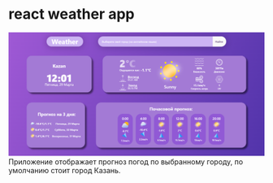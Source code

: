 # react weather app

<img src="weather/public/img.png">
Приложение отображает прогноз погод по выбранному городу, по умолчанию стоит город Казань.